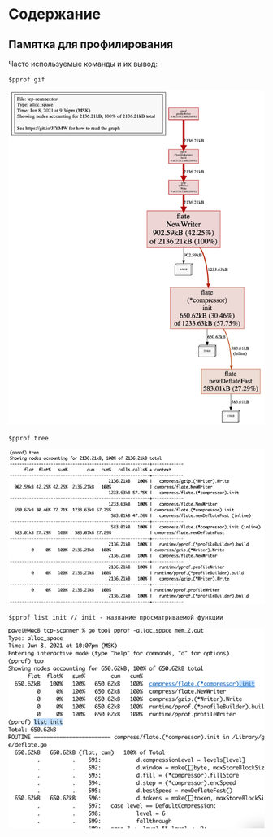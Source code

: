 # Содержание

## Памятка для профилирования
Часто используемые команды и их вывод:
```
$pprof gif
```
![gif](https://github.com/p-12s/own-golang-manual/blob/master/666-black-hat-and-pentester-tricks/img/pprof/gif.png?raw=true)
```
$pprof tree
```
![tree](https://github.com/p-12s/own-golang-manual/blob/master/666-black-hat-and-pentester-tricks/img/pprof/tree.png?raw=true)

```
$pprof list init // init - название просматриваемой функции
```
![into-init](https://github.com/p-12s/own-golang-manual/blob/master/666-black-hat-and-pentester-tricks/img/pprof/into-init.png?raw=true)


